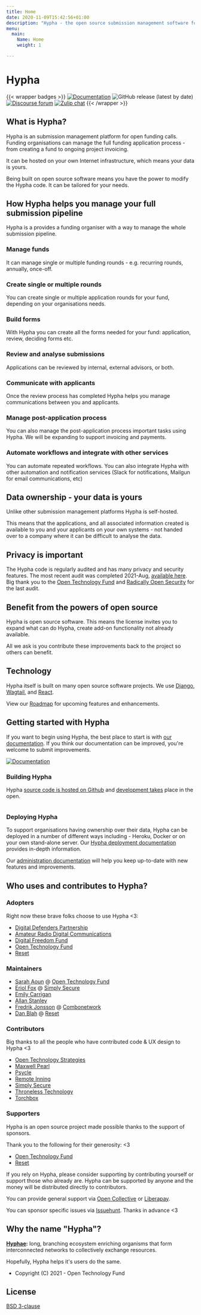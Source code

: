 ```yaml
---
title: Home
date: 2020-11-09T15:42:56+01:00
description: "Hypha - the open source submission management software for open calls."
menu:
  main:
    Name: Home
    weight: 1

---
```


# Hypha

{{< wrapper badges >}}
[![Documentation](https://img.shields.io/badge/docs-hypha.app-purple)](https://docs.hypha.app/)
![GitHub release (latest by date)](https://img.shields.io/github/v/release/HyphaApp/hypha)
[![Discourse forum](https://img.shields.io/badge/forum-we.hypha.app-orange)](https://we.hypha.app/)
[![Zulip chat](https://img.shields.io/badge/chat-chat.hypha.app-brightgreen)](https://chat.hypha.app/)
{{< /wrapper >}}


## What is Hypha?

Hypha is an submission management platform for open funding calls. Funding organisations can manage the full funding application process - from creating a fund to ongoing project invoicing.

It can be hosted on your own Internet infrastructure, which means your data is yours.

Being built on open source software means you have the power to modify the Hypha code. It can be tailored for your needs.

## How Hypha helps you manage your full submission pipeline

Hypha is a provides a funding organiser with a way to manage the whole submission pipeline.

### Manage funds

It can manage single or multiple funding rounds - e.g. recurring rounds, annually, once-off.

### Create single or multiple rounds

You can create single or multiple application rounds for your fund, depending on your organisations needs.

### Build forms

With Hypha you can create all the forms needed for your fund: application, review, deciding forms etc.

### Review and analyse submissions

Applications can be reviewed by internal, external advisors, or both.

### Communicate with applicants

Once the review process has completed Hypha helps you manage communications between you and applicants.

### Manage post-application process

You can also manage the post-application process important tasks using Hypha. We will be expanding to support invoicing and payments.

### Automate workflows and integrate with other services

You can automate repeated workflows. You can also integrate Hypha with other automation and notification services (Slack for notifications, Mailgun for email communications, etc)

## Data ownership - your data is yours

Unlike other submission management platforms Hypha is self-hosted.

This means that the applications, and all associated information created is available to you and your applicants on your own systems - not handed over to a company where it can be difficult to analyse the data.

## Privacy is important

The Hypha code is regularly audited and has many privacy and security features. The most recent audit was completed 2021-Aug, [available here](/reports/Radically_Open_Security_2021_Hypha.pdf). Big thank you to the [Open Technology Fund](https://www.opentech.fund) and [Radically Open Security](https://www.radicallyopensecurity.com/) for the last audit.

## Benefit from the powers of open source

Hypha is open source software. This means the license invites you to expand what can do Hypha, create add-on functionality not already available.

All we ask is you contribute these improvements back to the project so others can benefit.

## Technology

Hypha itself is built on many open source software projects. We use [Django](https://www.djangoproject.com/), [Wagtail](https://wagtail.io/), and [React](https://reactjs.org/).

View our [Roadmap](https://github.com/HyphaApp/hypha/wiki/Roadmap) for upcoming features and enhancements.

## Getting started with Hypha

If you want to begin using Hypha, the best place to start is with [our documentation](https://docs.hypha.app/). If you think our documentation can be improved, you're welcome to submit improvements.

[![Documentation](https://img.shields.io/badge/docs-hypha.app-purple)](https://docs.hypha.app/)

### Building Hypha

Hypha [source code is hosted on Github](https://github.com/HyphaApp/) and [development takes](https://github.com/HyphaApp/hypha/issues) place in the open.

[![<HyphaApp>](https://circleci.com/gh/HyphaApp/hypha.svg?style=shield)](https://circleci.com/gh/HyphaApp/hypha)
  
### Deploying Hypha

To support organisations having ownership over their data, Hypha can be deployed in a number of different ways including - Heroku, Docker or on your own stand-alone server. Our [Hypha deployment documentation](https://docs.hypha.app/deployment) provides in-depth information.

Our [administration documentation](https://docs.hypha.app/administration) will help you keep up-to-date with new features and improvements.
    
## Who uses and contributes to Hypha?

### Adopters

Right now these brave folks choose to use Hypha <3:

- [Digital Defenders Partnership](https://www.digitaldefenders.org/)
- [Amateur Radio Digital Communications](https://www.ampr.org/)
- [Digital Freedom Fund](https://digitalfreedomfund.org/)
- [Open Technology Fund](https://www.opentech.fund/)
- [Reset](https://www.reset.tech/)

### Maintainers

- [Sarah Aoun](https://github.com/saoun) @ [Open Technology Fund](https://www.opentech.fund/)
- [Eriol Fox](https://erioldoesdesign.github.io/) @ [Simply Secure](https://simplysecure.org/)
- [Emily Carrigan](https://github.com/emlini)
- [Allan Stanley](https://github.com/killapop)
- [Fredrik Jonsson](https://github.com/frjo) @ [Combonetwork](https://www.combonet.se/)
- [Dan Blah](https://github.com/danblah) @ [Reset](https://www.reset.tech/)

### Contributors

Big thanks to all the people who have contributed code & UX design to Hypha <3

- [Open Technology Strategies](https://www.opentechstrategies.com)
- [Maxwell Pearl](https://maxwellpearl.com/)
- [Psycle](https://psycle.com/)
- [Remote Inning](https://www.remoteinning.com/)
- [Simply Secure](https://simplysecure.org/)
- [Throneless Technology](https://throneless.tech/)
- [Torchbox](https://www.torchbox.com/)

### Supporters

Hypha is an open source project made possible thanks to the support of sponsors.

Thank you to the following for their generosity: <3

- [Open Technology Fund](https://www.opentech.fund/)
- [Reset](https://www.reset.tech/)

If you rely on Hypha, please consider supporting by contributing yourself or support those who already are. Hypha can be supported by anyone and the money will be distributed directly to contributors.

You can provide general support via [Open Collective](https://opencollective.com/hypha) or [Liberapay](https://liberapay.com/hypha).

You can sponsor specific issues via [Issuehunt](https://issuehunt.io/r/OpenTechFund/hypha). Thanks in advance <3


## Why the name "Hypha"?

**[Hyphae](https://en.wikipedia.org/wiki/Mycorrhizal_network):** long, branching ecosystem enriching organisms that form interconnected networks to collectively exchange resources.

Hopefully, Hypha helps it's users do the same.

* Copyright (C) 2021 - Open Technology Fund

## License

[BSD 3-clause](https://github.com/HyphaApp/hypha/blob/main/LICENSE)
